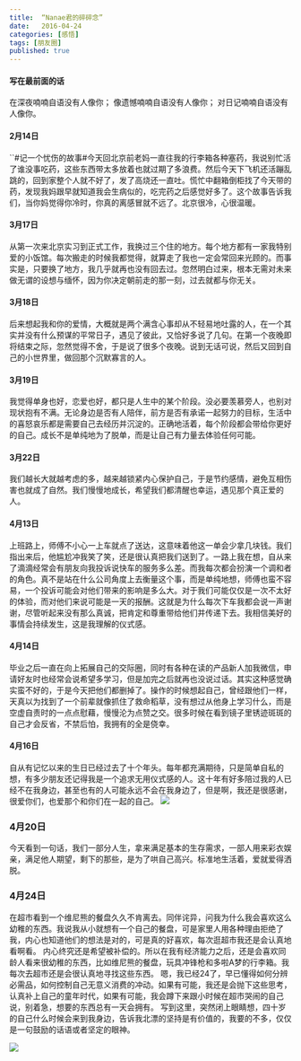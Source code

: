 ```yaml
---
title:  “Nanae君的碎碎念”
date:   2016-04-24
categories: [感悟]
tags: [朋友圈]
published: true
---
```


#### 写在最前面的话
在深夜喃喃自语没有人像你；
像遗憾喃喃自语没有人像你；
对日记喃喃自语没有人像你。

#### 2月14日

``\#记一个忧伤的故事#今天回北京前老妈一直往我的行李箱各种塞药，我说别忙活了谁没事吃药，这些东西带太多放着也就过期了多浪费。然后今天下飞机还活蹦乱跳的，回到家整个人就不好了，发了高烧还一直吐。慌忙中翻箱倒柜找了今天带的药，发现我妈跟早就知道我会生病似的，吃完药之后感觉好多了。这个故事告诉我们，当你妈觉得你冷时，你真的离感冒就不远了。北京很冷，心很温暖。


#### 3月17日

从第一次来北京实习到正式工作，我换过三个住的地方。每个地方都有一家我特别爱的小饭馆。每次搬走的时候我都觉得，就算走了我也一定会常回来光顾的。而事实是，只要换了地方，我几乎就再也没有回去过。忽然明白过来，根本无需对未来做无谓的设想与缅怀，因为你决定朝前走的那一刻，过去就都与你无关。


#### 3月18日

后来想起我和你的爱情，大概就是两个满含心事却从不轻易地吐露的人，在一个其实并没有什么预谋的平常日子，遇见了彼此，又恰好多说了几句。在第一个夜晚即将结束之际，忽然觉得不舍，于是说了很多个夜晚。说到无话可说，然后又回到自己的小世界里，做回那个沉默寡言的人。


#### 3月19日

我觉得单身也好，恋爱也好，都只是人生中的某个阶段。没必要羡慕旁人，也别对现状抱有不满。无论身边是否有人陪伴，前方是否有承诺一起努力的目标，生活中的喜怒哀乐都是需要自己去经历并沉淀的。正确地活着，每个阶段都会带给你更好的自己。成长不是单纯地为了脱单，而是让自己有力量去体验任何可能。


#### 3月22日

我们越长大就越考虑的多，越来越锁紧内心保护自己，于是节约感情，避免互相伤害也就成了自然。我们慢慢地成长，希望我们都清醒也幸运，遇见那个真正爱的人。


#### 4月13日

上班路上，师傅不小心一上车就点了送达，这意味着他这一单会少拿几块钱。我们指出来后，他尴尬冲我笑了笑，还是很认真把我们送到了。一路上我在想，自从来了滴滴经常会有朋友向我投诉说快车的服务多么差。而我每次都会扮演一个调和者的角色。真不是站在什么公司角度上去衡量这个事，而是单纯地想，师傅也蛮不容易，一个投诉可能会对他们带来的影响是多么大。对于我们可能仅仅是一次不太好的体验，而对他们来说可能是一天的报酬。这就是为什么每次下车我都会说一声谢谢，尽管听起来没有那么真诚，把肯定和尊重带给他们并传递下去。我相信美好的事情会持续发生，这是我理解的仪式感。


#### 4月14日

毕业之后一直在向上拓展自己的交际圈，同时有各种在读的产品新人加我微信，申请好友时也经常会说希望多学习，但是加完之后就再也没说过话。其实这种感觉确实蛮不好的，于是今天把他们都删掉了。操作的时候想起自己，曾经跟他们一样，天真以为找到了一个前辈就像抓住了救命稻草，没有想过从他身上学习什么，而是空虚自责时的一点点慰藉，慢慢沦为点赞之交。很多时候在看到镜子里锈迹斑斑的自己才会反省，不禁后怕，我拥有的全是侥幸。


#### 4月16日

自从有记忆以来的生日已经过去了十个年头。每年都充满期待，只是简单自私的想，有多少朋友还记得我是一个追求无用仪式感的人。这十年有好多陪过我的人已经不在我身边，甚至也有的人可能永远不会在我身边了，但是啊，我还是很感谢，很爱你们，也爱那个和你们在一起的自己。
![][image-1]

### 4月20日

今天看到一句话，我们一部分人生，拿来满足基本的生存需求，一部人用来彩衣娱亲，满足他人期望，剩下的那些，是为了哄自己高兴。标准地生活着，爱就爱得洒脱。


### 4月24日

在超市看到一个维尼熊的餐盘久久不肯离去。同伴诧异，问我为什么我会喜欢这么幼稚的东西。我说我从小就想有一个自己的餐盘，可是家里人用各种理由拒绝了我，内心也知道他们的想法是对的，可是真的好喜欢，每次逛超市我还是会认真地看啊看。
内心终究还是希望被补偿的。所以在我有经济能力之后，还是会喜欢同龄人看来很幼稚的东西，比如维尼熊的餐盘，玩具冲锋枪和多啦A梦的行李箱。我每次去超市还是会很认真地寻找这些东西。
嗯，我已经24了，早已懂得如何分辨必需品，如何控制自己无意义消费的冲动。如果有可能，我还是会抛下这些思考，认真补上自己的童年时代，如果有可能，我会蹲下来跟小时候在超市哭闹的自己说，别着急，想要的东西总有一天会拥有。
写到这里，突然闭上眼睛想，四十岁的自己什么时候会来到我身边，告诉我北漂的坚持是有价值的，我要的不多，仅仅是一句鼓励的话语或者坚定的眼神。

![][image-2]

[image-1]:	https://github.com/nanaezheng/nanaezheng.github.io/raw/master/images/birthday.jpg
[image-2]:	https://github.com/nanaezheng/nanaezheng.github.io/raw/master/images/plate.jpg